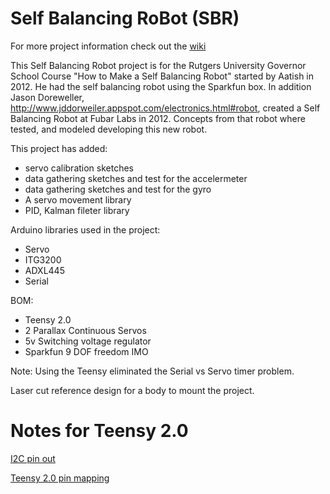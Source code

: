 Self Balancing RoBot (SBR)
================
For more project information check out the [wiki](https://github.com/ricklon/SelfBalancingBot/wiki)


This Self Balancing Robot project is for the Rutgers University  Governor School Course "How to Make a Self Balancing Robot" started by Aatish in 2012. He had the self balancing robot using the Sparkfun box. In addition Jason Doreweller, http://www.jddorweiler.appspot.com/electronics.html#robot,  created a Self Balancing Robot at Fubar Labs in 2012. Concepts from that robot where tested, and modeled developing this new robot.

This project has added:
* servo calibration sketches
* data gathering sketches and test for the accelermeter
* data gathering sketches and test for the gyro
* A servo movement library
* PID, Kalman fileter library

Arduino libraries used in the project:
* Servo
* ITG3200
* ADXL445
* Serial

BOM:
* Teensy 2.0
* 2 Parallax Continuous Servos
* 5v Switching voltage regulator
* Sparkfun 9 DOF freedom IMO

Note: Using the Teensy eliminated the Serial vs Servo timer problem.

Laser cut reference design for a body to mount the project.



Notes for Teensy 2.0
====
[I2C pin out]( http://www.pjrc.com/teensy/pinout2b.png)

[Teensy 2.0 pin mapping](http://www.pjrc.com/teensy/pinout.html)


